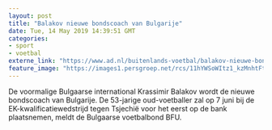 ```yaml
---
layout: post
title: "Balakov nieuwe bondscoach van Bulgarije"
date: Tue, 14 May 2019 14:39:51 GMT
categories: 
- sport 
- voetbal 
externe_link: "https://www.ad.nl/buitenlands-voetbal/balakov-nieuwe-bondscoach-van-bulgarije~a4001b18/"
feature_image: "https://images1.persgroep.net/rcs/11hYWSoWItz1_kzMnhtFtT4gMW0/diocontent/148333003/_fitwidth/400/?appId=21791a8992982cd8da851550a453bd7f&quality=0.7"
---
```


De voormalige Bulgaarse international Krassimir Balakov wordt de nieuwe bondscoach van Bulgarije. De 53-jarige oud-voetballer zal op 7 juni bij de EK-kwalificatiewedstrijd tegen Tsjechië voor het eerst op de bank plaatsnemen, meldt de Bulgaarse voetbalbond BFU.
